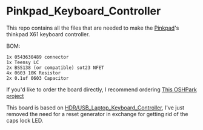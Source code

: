 # Pinkpad_Keyboard_Controller
 This repo contains all the files that are needed to make the [Pinkpad](https://crafty.moe/pinkpad.htm)'s thinkpad X61 keyboard controller.
 
 BOM:
```
1x 0543630489 connector
1x Teensy LC
2x BSS138 (or compatible) sot23 NFET
4x 0603 10K Resistor
2x 0.1uf 0603 Capacitor
```

If you'd like to order the board directly, I recommend ordering [This OSHPark project](https://oshpark.com/shared_projects/3l395XbG)

This board is based on [HDR/USB_Laptop_Keyboard_Controller](https://github.com/HDR/USB_Laptop_Keyboard_Controller), I've just removed the need for a reset generator in exchange for getting rid of the caps lock LED.
